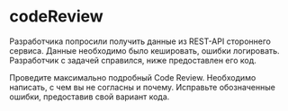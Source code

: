 # codeReview

Разработчика попросили получить данные из REST-API стороннего сервиса.
Данные необходимо было кешировать, ошибки логировать. Разработчик с задачей справился, ниже предоставлен его код.

Проведите максимально подробный Code Review. Необходимо написать, с чем вы не согласны и почему.
Исправьте обозначенные ошибки, предоставив свой вариант кода.
